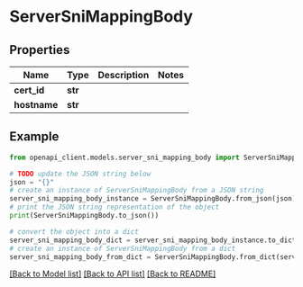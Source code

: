 # ServerSniMappingBody


## Properties

Name | Type | Description | Notes
------------ | ------------- | ------------- | -------------
**cert_id** | **str** |  | 
**hostname** | **str** |  | 

## Example

```python
from openapi_client.models.server_sni_mapping_body import ServerSniMappingBody

# TODO update the JSON string below
json = "{}"
# create an instance of ServerSniMappingBody from a JSON string
server_sni_mapping_body_instance = ServerSniMappingBody.from_json(json)
# print the JSON string representation of the object
print(ServerSniMappingBody.to_json())

# convert the object into a dict
server_sni_mapping_body_dict = server_sni_mapping_body_instance.to_dict()
# create an instance of ServerSniMappingBody from a dict
server_sni_mapping_body_from_dict = ServerSniMappingBody.from_dict(server_sni_mapping_body_dict)
```
[[Back to Model list]](../README.md#documentation-for-models) [[Back to API list]](../README.md#documentation-for-api-endpoints) [[Back to README]](../README.md)


